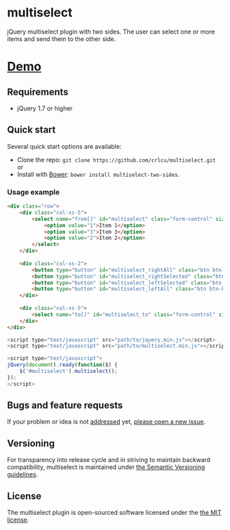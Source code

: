 multiselect
===========

jQuery multiselect plugin with two sides. The user can select one or more items and send them to the other side.

# [Demo](http://crlcu.github.com/multiselect/)

## Requirements

- jQuery 1.7 or higher

## Quick start

Several quick start options are available:

- Clone the repo: `git clone https://github.com/crlcu/multiselect.git` or
- Install with [Bower](http://bower.io): `bower install multiselect-two-sides`.

### Usage example

```html
<div class="row">
	<div class="col-xs-5">
		<select name="from[]" id="multiselect" class="form-control" size="8" multiple="multiple">
			<option value="1">Item 1</option>
			<option value="3">Item 3</option>
			<option value="2">Item 2</option>
		</select>
	</div>
	
	<div class="col-xs-2">
		<button type="button" id="multiselect_rightAll" class="btn btn-block"><i class="glyphicon glyphicon-forward"></i></button>
		<button type="button" id="multiselect_rightSelected" class="btn btn-block"><i class="glyphicon glyphicon-chevron-right"></i></button>
		<button type="button" id="multiselect_leftSelected" class="btn btn-block"><i class="glyphicon glyphicon-chevron-left"></i></button>
		<button type="button" id="multiselect_leftAll" class="btn btn-block"><i class="glyphicon glyphicon-backward"></i></button>
	</div>
	
	<div class="col-xs-5">
		<select name="to[]" id="multiselect_to" class="form-control" size="8" multiple="multiple"></select>
	</div>
</div>
```

```javascript
<script type="text/javascript" src="path/to/jquery.min.js"></script>
<script type="text/javascript" src="path/to/multiselect.min.js"></script>

<script type="text/javascript">
jQuery(document).ready(function($) {
	$('#multiselect').multiselect();
});
</script>
```

## Bugs and feature requests

If your problem or idea is not [addressed](https://github.com/crlcu/multiselect/issues) yet, [please open a new issue](https://github.com/crlcu/multiselect/issues/new).

## Versioning

For transparency into release cycle and in striving to maintain backward compatibility, multiselect is maintained under [the Semantic Versioning guidelines](http://semver.org/).


## License

The multiselect plugin is open-sourced software licensed under the [the MIT license](https://github.com/crlcu/multiselect/blob/master/LICENSE).
